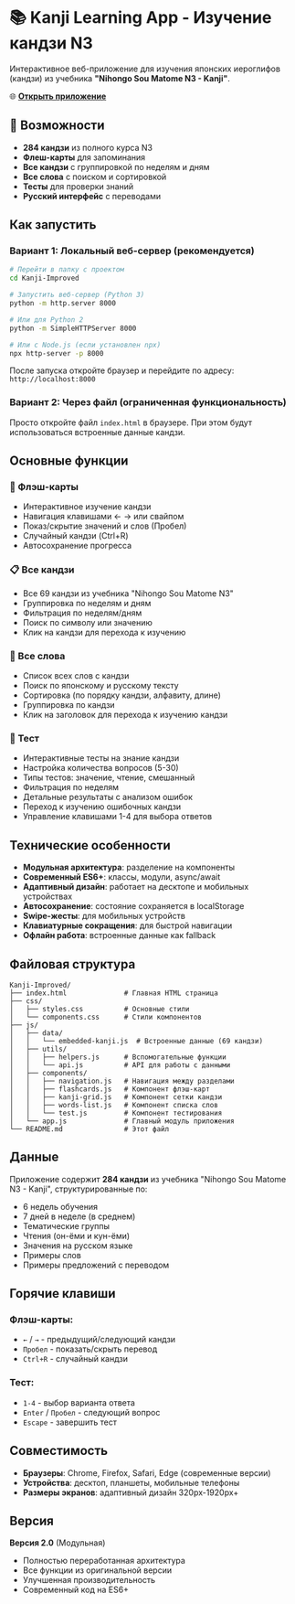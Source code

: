 # 📚 Kanji Learning App - Изучение кандзи N3

Интерактивное веб-приложение для изучения японских иероглифов (кандзи) из учебника **"Nihongo Sou Matome N3 - Kanji"**.

🌐 **[Открыть приложение](https://your-username.github.io/kanji-learning-app/)**

## 🌟 Возможности

- **284 кандзи** из полного курса N3
- **Флеш-карты** для запоминания 
- **Все кандзи** с группировкой по неделям и дням
- **Все слова** с поиском и сортировкой
- **Тесты** для проверки знаний
- **Русский интерфейс** с переводами

## Как запустить

### Вариант 1: Локальный веб-сервер (рекомендуется)

```bash
# Перейти в папку с проектом
cd Kanji-Improved

# Запустить веб-сервер (Python 3)
python -m http.server 8000

# Или для Python 2
python -m SimpleHTTPServer 8000

# Или с Node.js (если установлен npx)
npx http-server -p 8000
```

После запуска откройте браузер и перейдите по адресу: `http://localhost:8000`

### Вариант 2: Через файл (ограниченная функциональность)

Просто откройте файл `index.html` в браузере. При этом будут использоваться встроенные данные кандзи.

## Основные функции

### 🎴 Флэш-карты
- Интерактивное изучение кандзи
- Навигация клавишами ← → или свайпом
- Показ/скрытие значений и слов (Пробел)
- Случайный кандзи (Ctrl+R)
- Автосохранение прогресса

### 📋 Все кандзи  
- Все 69 кандзи из учебника "Nihongo Sou Matome N3"
- Группировка по неделям и дням
- Фильтрация по неделям/дням
- Поиск по символу или значению
- Клик на кандзи для перехода к изучению

### 📝 Все слова
- Список всех слов с кандзи
- Поиск по японскому и русскому тексту
- Сортировка (по порядку кандзи, алфавиту, длине)
- Группировка по кандзи
- Клик на заголовок для перехода к изучению кандзи

### 🧠 Тест
- Интерактивные тесты на знание кандзи
- Настройка количества вопросов (5-30)
- Типы тестов: значение, чтение, смешанный
- Фильтрация по неделям
- Детальные результаты с анализом ошибок
- Переход к изучению ошибочных кандзи
- Управление клавишами 1-4 для выбора ответов

## Технические особенности

- **Модульная архитектура**: разделение на компоненты
- **Современный ES6+**: классы, модули, async/await
- **Адаптивный дизайн**: работает на десктопе и мобильных устройствах
- **Автосохранение**: состояние сохраняется в localStorage
- **Swipe-жесты**: для мобильных устройств
- **Клавиатурные сокращения**: для быстрой навигации
- **Офлайн работа**: встроенные данные как fallback

## Файловая структура

```
Kanji-Improved/
├── index.html              # Главная HTML страница
├── css/
│   ├── styles.css          # Основные стили
│   └── components.css      # Стили компонентов
├── js/
│   ├── data/
│   │   └── embedded-kanji.js  # Встроенные данные (69 кандзи)
│   ├── utils/
│   │   ├── helpers.js      # Вспомогательные функции
│   │   └── api.js          # API для работы с данными
│   ├── components/
│   │   ├── navigation.js   # Навигация между разделами
│   │   ├── flashcards.js   # Компонент флэш-карт
│   │   ├── kanji-grid.js   # Компонент сетки кандзи
│   │   ├── words-list.js   # Компонент списка слов
│   │   └── test.js         # Компонент тестирования
│   └── app.js              # Главный модуль приложения
└── README.md               # Этот файл
```

## Данные

Приложение содержит **284 кандзи** из учебника "Nihongo Sou Matome N3 - Kanji", структурированные по:
- 6 недель обучения
- 7 дней в неделе (в среднем)
- Тематические группы
- Чтения (он-ёми и кун-ёми)
- Значения на русском языке
- Примеры слов
- Примеры предложений с переводом

## Горячие клавиши

### Флэш-карты:
- `←` / `→` - предыдущий/следующий кандзи
- `Пробел` - показать/скрыть перевод
- `Ctrl+R` - случайный кандзи

### Тест:
- `1-4` - выбор варианта ответа
- `Enter` / `Пробел` - следующий вопрос
- `Escape` - завершить тест

## Совместимость

- **Браузеры**: Chrome, Firefox, Safari, Edge (современные версии)
- **Устройства**: десктоп, планшеты, мобильные телефоны
- **Размеры экранов**: адаптивный дизайн 320px-1920px+

## Версия

**Версия 2.0** (Модульная)
- Полностью переработанная архитектура
- Все функции из оригинальной версии
- Улучшенная производительность
- Современный код на ES6+
